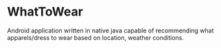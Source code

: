 # WhatToWear
Android application written in native java capable of recommending what apparels/dress to wear based on location, weather conditions. 

